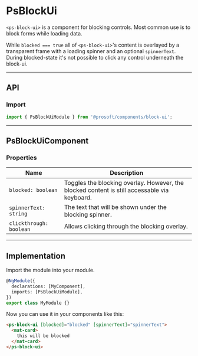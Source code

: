 <link href="style.css" rel="stylesheet"></link>

# PsBlockUi <a name="PsBlockUi"></a>

`<ps-block-ui>` is a component for blocking controls. Most common use is to block forms while loading data.

While `blocked === true` all of `<ps-block-ui>`'s content is overlayed by a transparent frame with a loading spinner and an optional `spinnerText`. During blocked-state it's not possible to click any control underneath the block-ui.

---

## API <a name="PsBlockUiApi"></a>

### Import <a name="PsBlockUiImport"></a>

```ts | js
import { PsBlockUiModule } from '@prosoft/components/block-ui';
```

---

## PsBlockUiComponent <a name="PsBlockUiComponent"></a>

### Properties <a name="PsBlockUiComponentProperties"></a>

| Name                  | Description                                                                                  |
| --------------------- | -------------------------------------------------------------------------------------------- |
| `blocked: boolean`    | Toggles the blocking overlay. However, the blocked content is still accessable via keyboard. |
| `spinnerText: string` | The text that will be shown under the blocking spinner.                                      |
| `clickthrough: boolean` | Allows clicking through the blocking overlay.                                              |

---

## Implementation <a name="PsBlockUiImplementation"></a>

Import the module into your module.

```ts | js
@NgModule({
  declarations: [MyComponent],
  imports: [PsBlockUiModule],
})
export class MyModule {}
```

Now you can use it in your components like this:

```html
<ps-block-ui [blocked]="blocked" [spinnerText]="spinnerText">
  <mat-card>
    this will be blocked
  </mat-card>
</ps-block-ui>
```
